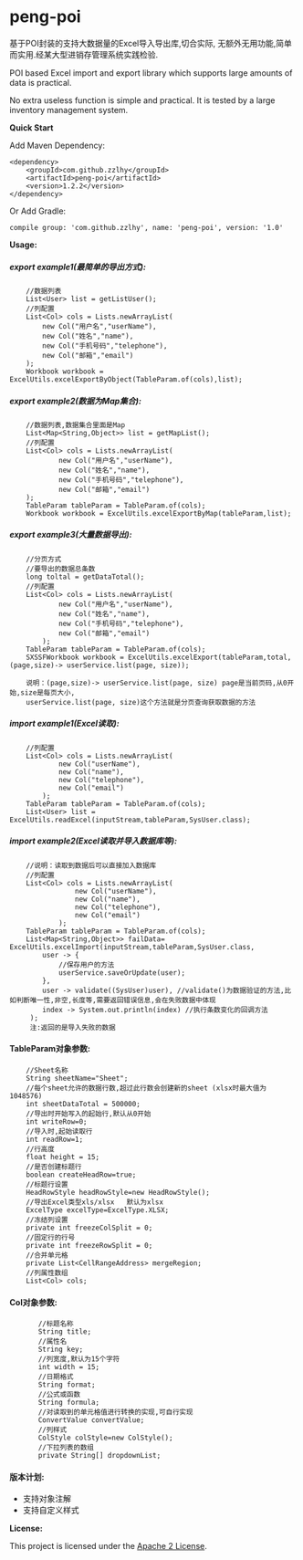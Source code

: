 # peng-poi

基于POI封装的支持大数据量的Excel导入导出库,切合实际,
无额外无用功能,简单而实用.经某大型进销存管理系统实践检验.

POI based Excel import and export library which supports large amounts of data is practical.

No extra useless function is simple and practical. It is tested by a large inventory management system.

**Quick Start**

Add Maven Dependency:

```
<dependency>
    <groupId>com.github.zzlhy</groupId>
    <artifactId>peng-poi</artifactId>
    <version>1.2.2</version>
</dependency>

```
Or Add Gradle:

```
compile group: 'com.github.zzlhy', name: 'peng-poi', version: '1.0'
```

**Usage:**
##### export example1(最简单的导出方式):
```
    //数据列表
    List<User> list = getListUser();
    //列配置
    List<Col> cols = Lists.newArrayList(
        new Col("用户名","userName"),
        new Col("姓名","name"),
        new Col("手机号码","telephone"),
        new Col("邮箱","email")
    );
    Workbook workbook = ExcelUtils.excelExportByObject(TableParam.of(cols),list);

```
##### export example2(数据为Map集合):
```
    //数据列表,数据集合里面是Map
    List<Map<String,Object>> list = getMapList();
    //列配置
    List<Col> cols = Lists.newArrayList(
            new Col("用户名","userName"),
            new Col("姓名","name"),
            new Col("手机号码","telephone"),
            new Col("邮箱","email")
    );
    TableParam tableParam = TableParam.of(cols);
    Workbook workbook = ExcelUtils.excelExportByMap(tableParam,list);

```

##### export example3(大量数据导出):
```
    //分页方式
    //要导出的数据总条数
    long toltal = getDataTotal();
    //列配置
    List<Col> cols = Lists.newArrayList(
            new Col("用户名","userName"),
            new Col("姓名","name"),
            new Col("手机号码","telephone"),
            new Col("邮箱","email")
        );
    TableParam tableParam = TableParam.of(cols);
    SXSSFWorkbook workbook = ExcelUtils.excelExport(tableParam,total,(page,size)-> userService.list(page, size));

    说明：(page,size)-> userService.list(page, size) page是当前页码,从0开始,size是每页大小,
    userService.list(page, size)这个方法就是分页查询获取数据的方法
```
##### import example1(Excel读取):
```
    //列配置
    List<Col> cols = Lists.newArrayList(
            new Col("userName"),
            new Col("name"),
            new Col("telephone"),
            new Col("email")
        );
    TableParam tableParam = TableParam.of(cols);
    List<User> list = ExcelUtils.readExcel(inputStream,tableParam,SysUser.class);
```

##### import example2(Excel读取并导入数据库等):
```
    //说明：读取到数据后可以直接加入数据库
    //列配置
    List<Col> cols = Lists.newArrayList(
                new Col("userName"),
                new Col("name"),
                new Col("telephone"),
                new Col("email")
            );
    TableParam tableParam = TableParam.of(cols);
    List<Map<String,Object>> failData= ExcelUtils.excelImport(inputStream,tableParam,SysUser.class, 
        user -> {
            //保存用户的方法
            userService.saveOrUpdate(user);
        },
        user -> validate((SysUser)user), //validate()为数据验证的方法,比如判断唯一性,非空,长度等,需要返回错误信息,会在失败数据中体现
        index -> System.out.println(index) //执行条数变化的回调方法
     );
     注:返回的是导入失败的数据
```
#### TableParam对象参数:
```
    //Sheet名称
    String sheetName="Sheet";
    //每个sheet允许的数据行数,超过此行数会创建新的sheet (xlsx时最大值为1048576)
    int sheetDataTotal = 500000;
    //导出时开始写入的起始行,默认从0开始
    int writeRow=0;
    //导入时,起始读取行
    int readRow=1;
    //行高度
    float height = 15;
    //是否创建标题行
    boolean createHeadRow=true;
    //标题行设置
    HeadRowStyle headRowStyle=new HeadRowStyle();
    //导出Excel类型xls/xlsx   默认为xlsx
    ExcelType excelType=ExcelType.XLSX;
    //冻结列设置
    private int freezeColSplit = 0;
    //固定行的行号
    private int freezeRowSplit = 0;
    //合并单元格
    private List<CellRangeAddress> mergeRegion;
    //列属性数组
    List<Col> cols;
```
#### Col对象参数:
```
       //标题名称
       String title;
       //属性名
       String key;
       //列宽度,默认为15个字符
       int width = 15;
       //日期格式
       String format;
       //公式或函数
       String formula;
       //对读取到的单元格值进行转换的实现,可自行实现
       ConvertValue convertValue;
       //列样式
       ColStyle colStyle=new ColStyle();
       //下拉列表的数组
       private String[] dropdownList;
```

#### 版本计划:
- ​支持对象注解
- 支持自定义样式

**License:**

This project is licensed under the [Apache 2 License](http://www.apache.org/licenses/LICENSE-2.0).



